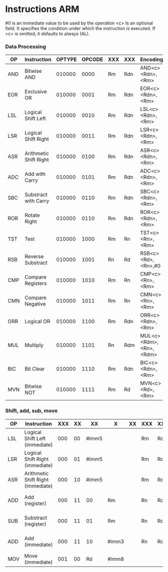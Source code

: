 # Instructions ARM

\#0 is an immediate value to be used by the operation
\<c\> Is an optional field. It specifies the condition under which the instruction is executed. If \<c\> is omitted, it defaults to always (AL).

### Data Processing

|OP |Instruction			|OPTYPE|OPCODE	|XXX|XXX|Encoding						|
|---|-----------------------|------|--------|---|---|-------------------------------|
|AND|Bitwise AND			|010000|0000	|Rm |Rdn|AND\<c\> \<Rdn\>,\<Rm\>		|
|EOR|Exclusive OR			|010000|0001	|Rm |Rdn|EOR\<c\> \<Rdn\>,\<Rm\>		|
|LSL|Logical Shift Left		|010000|0010	|Rm |Rdn|LSL\<c\> \<Rdn\>,\<Rm\>		|
|LSR|Logical Shift Right	|010000|0011	|Rm |Rdn|LSR\<c\> \<Rdn\>,\<Rm\>		|
|ASR|Arithmetic Shift Right	|010000|0100	|Rm |Rdn|ASR\<c\> \<Rdn\>,\<Rm\>		|
|ADC|Add with Carry			|010000|0101	|Rm |Rdn|ADC\<c\> \<Rdn\>,\<Rm\>		|
|SBC|Substract with Carry	|010000|0110	|Rm |Rdn|SBC\<c\> \<Rdn\>,\<Rm\>		|
|ROR|Rotate Right			|010000|0110	|Rm |Rdn|ROR\<c\> \<Rdn\>,\<Rm\>		|
|TST|Test					|010000|1000	|Rm |Rn |TST\<c\> \<Rn\>,\<Rm\>			|
|RSB|Reverse Substract		|010000|1001	|Rn |Rd |RSB\<c\> \<Rd\>,\<Rn\>,\#0		|
|CMP|Compare Registers		|010000|1010	|Rm |Rn |CMP\<c\> \<Rn\>,\<Rm\>			|
|CMN|Compare Negative		|010000|1011	|Rm |Rn |CMN\<c\> \<Rn\>,\<Rm\>			|
|ORR|Logical OR				|010000|1100	|Rm |Rdn|ORR\<c\> \<Rdn\>,\<Rm\>		|
|MUL|Multiply				|010000|1101	|Rn |Rdm|MUL\<c\> \<Rdm\>,\<Rn\>,\<Rdm\>|
|BIC|Bit Clear				|010000|1110	|Rm |Rdn|BIC\<c\> \<Rdn\>,\<Rm\>		|
|MVN|Bitwise NOT			|010000|1111	|Rm |Rd |MVN\<c\> \<Rd\>,\<Rm\>			|

### Shift, add, sub, move

|OP |Instruction						|XXX|XX|XX		|X		|XX		|XXX|XXX|Encoding						|
|---|-----------------------------------|---|--|--------|-------|-------|---|---|-------------------------------|
|LSL|Logical Shift Left (immediate)		|000|00|\#imm5	|		|		|Rm |Rd |LSL\<c\> \<Rd\>,\<Rm\>,\#imm5	|
|LSR|Logical Shift Right (immediate)	|000|01|\#imm5	|		|		|Rm |Rd |LSR\<c\> \<Rd\>,\<Rm\>,\#imm5	|
|ASR|Arithmetic Shift Right (immediate)	|000|10|\#imm5	|		|		|Rm |Rd |ASR\<c\> \<Rd\>,\<Rm\>,\#imm5	|
|ADD|Add (register)						|000|11|00		|Rm		|		|Rn |Rd |ADD\<c\> \<Rd\>,\<Rn\>,\<Rm\>	|
|SUB|Substract (register)				|000|11|01		|Rm		|		|Rn |Rd |SUB\<c\> \<Rd\>,\<Rn\>,\<Rm\>	|
|ADD|Add (immediate)					|000|11|10		|\#imm3	|		|Rn |Rd |ADD\<c\> \<Rd\>,\<Rn\>,\#imm3	|
|MOV|Move (immediate)					|001|00|Rd		|\#imm8	|		|	|	|MOV\<c\> \<Rd\>,\#imm8			|

